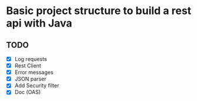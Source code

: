 # Basic project structure to build a rest api with Java

## TODO

- [X] Log requests
- [X] Rest Client
- [X] Error messages
- [X] JSON parser
- [X] Add Security filter
- [X] Doc (OAS)